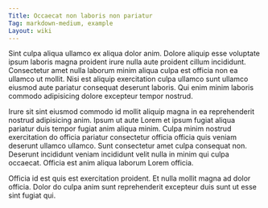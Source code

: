 ```yaml
---
Title: Occaecat non laboris non pariatur
Tag: markdown-medium, example
Layout: wiki
---
```

Sint culpa aliqua ullamco ex aliqua dolor anim. Dolore aliquip esse voluptate ipsum laboris magna proident irure nulla aute proident cillum incididunt. Consectetur amet nulla laborum minim aliqua culpa est officia non ea ullamco ut mollit. Nisi est aliquip exercitation culpa ullamco sunt ullamco eiusmod aute pariatur consequat deserunt laboris. Qui enim minim laboris commodo adipisicing dolore excepteur tempor nostrud.

Irure sit sint eiusmod commodo id mollit aliquip magna in ea reprehenderit nostrud adipisicing anim. Ipsum ut aute Lorem et ipsum fugiat aliqua pariatur duis tempor fugiat anim aliqua minim. Culpa minim nostrud exercitation do officia pariatur consectetur officia officia quis veniam deserunt ullamco ullamco. Sunt consectetur amet culpa consequat non. Deserunt incididunt veniam incididunt velit nulla in minim qui culpa occaecat. Officia est anim aliqua laborum Lorem officia.

Officia id est quis est exercitation proident. Et nulla mollit magna ad dolor officia. Dolor do culpa anim sunt reprehenderit excepteur duis sunt ut esse sint fugiat qui.